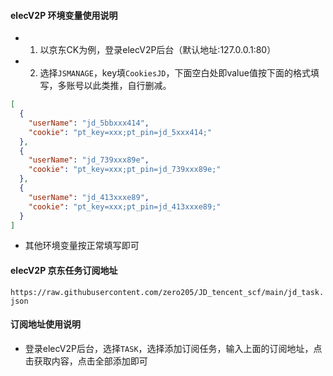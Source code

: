 #### elecV2P 环境变量使用说明  

* 1. 以京东CK为例，登录elecV2P后台（默认地址:127.0.0.1:80）
* 2. 选择`JSMANAGE`，key填`CookiesJD`，下面空白处即value值按下面的格式填写，多账号以此类推，自行删减。  

```json
[
  {
    "userName": "jd_5bbxxx414",
    "cookie": "pt_key=xxx;pt_pin=jd_5xxx414;"
  },
  {
    "userName": "jd_739xxx89e",
    "cookie": "pt_key=xxx;pt_pin=jd_739xxx89e;"
  },
  {
    "userName": "jd_413xxxe89",
    "cookie": "pt_key=xxx;pt_pin=jd_413xxxe89;"
  }
]
```

* 其他环境变量按正常填写即可  

#### elecV2P 京东任务订阅地址  

  `https://raw.githubusercontent.com/zero205/JD_tencent_scf/main/jd_task.json`

#### 订阅地址使用说明  

* 登录elecV2P后台，选择`TASK`，选择添加订阅任务，输入上面的订阅地址，点击获取内容，点击全部添加即可  
